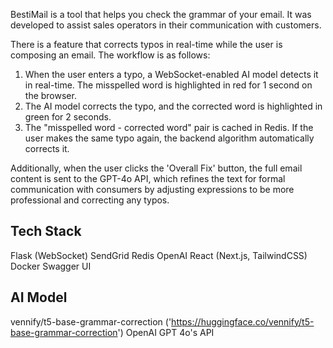 BestiMail is a tool that helps you check the grammar of your email. It was developed to assist sales operators in their communication with customers.

There is a feature that corrects typos in real-time while the user is composing an email. The workflow is as follows:

1. When the user enters a typo, a WebSocket-enabled AI model detects it in real-time. The misspelled word is highlighted in red for 1 second on the browser.
2. The AI model corrects the typo, and the corrected word is highlighted in green for 2 seconds.
3. The "misspelled word - corrected word" pair is cached in Redis. If the user makes the same typo again, the backend algorithm automatically corrects it.

Additionally, when the user clicks the 'Overall Fix' button, the full email content is sent to the GPT-4o API, which refines the text for formal communication with consumers by adjusting expressions to be more professional and correcting any typos.

## Tech Stack

Flask (WebSocket)
SendGrid
Redis
OpenAI
React (Next.js, TailwindCSS)
Docker
Swagger UI

## AI Model
vennify/t5-base-grammar-correction ('https://huggingface.co/vennify/t5-base-grammar-correction')
OpenAI GPT 4o's API
